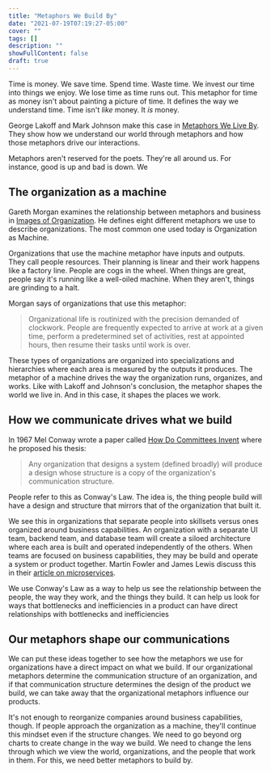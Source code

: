 ```yaml
---
title: "Metaphors We Build By"
date: "2021-07-19T07:19:27-05:00"
cover: ""
tags: []
description: ""
showFullContent: false
draft: true
---
```


Time is money. We save time. Spend time. Waste time. We invest our time into things we enjoy. We lose time as time runs out. This metaphor for time as money isn't about painting a picture of time. It defines the way we understand time. Time isn't *like* money. It *is* money.

George Lakoff and Mark Johnson make this case in [Metaphors We Live By](https://www.goodreads.com/book/show/34459.Metaphors_We_Live_By). They show how we understand our world through metaphors and how those metaphors drive our interactions.

Metaphors aren't reserved for the poets. They're all around us. For instance, good is up and bad is down. We 

## The organization as a machine

Gareth Morgan examines the relationship between metaphors and business in [Images of Organization](https://www.goodreads.com/book/show/196016.Images_of_Organization). He defines eight different metaphors we use to describe organizations. The most common one used today is Organization as Machine.

Organizations that use the machine metaphor have inputs and outputs. They call people resources. Their planning is linear and their work happens like a factory line. People are cogs in the wheel. When things are great, people say it's running like a well-oiled machine. When they aren't, things are grinding to a halt.

Morgan says of organizations that use this metaphor:

> Organizational life is routinized with the precision demanded of clockwork. People are frequently expected to arrive at work at a given time, perform a predetermined set of activities, rest at appointed hours, then resume their tasks until work is over.

These types of organizations are organized into specializations and hierarchies where each area is measured by the outputs it produces. The metaphor of a machine drives the way the organization runs, organizes, and works. Like with Lakoff and Johnson's conclusion, the metaphor shapes the world we live in. And in this case, it shapes the places we work.

## How we communicate drives what we build

In 1967 Mel Conway wrote a paper called [How Do Committees Invent](https://www.melconway.com/Home/Conways_Law.html) where he proposed his thesis:

> Any organization that designs a system (defined broadly) will produce a design whose structure is a copy of the organization's communication structure.

People refer to this as Conway's Law. The idea is, the thing people build will have a design and structure that mirrors that of the organization that built it.

We see this in organizations that separate people into skillsets versus ones organized around business capabilities. An organization with a separate UI team, backend team, and database team will create a siloed architecture where each area is built and operated independently of the others. When teams are focused on business capabilities, they may be build and operate a system or product together. Martin Fowler and James Lewis discuss this in their [article on microservices](https://www.martinfowler.com/articles/microservices.html).

We use Conway's Law as a way to help us see the relationship between the people, the way they work, and the things they build. It can help us look for ways that bottlenecks and inefficiencies in a product can have direct relationships with bottlenecks and inefficiencies 

## Our metaphors shape our communications

We can put these ideas together to see how the metaphors we use for organizations have a direct impact on what we build. If our organizational metaphors determine the communication structure of an organization, and if that communication structure determines the design of the product we build, we can take away that the organizational metaphors influence our products.

It's not enough to reorganize companies around business capabilities, though. If people approach the organization as a machine, they'll continue this mindset even if the structure changes. We need to go beyond org charts to create change in the way we build. We need to change the lens through which we view the world, organizations, and the people that work in them. For this, we need better metaphors to build by.